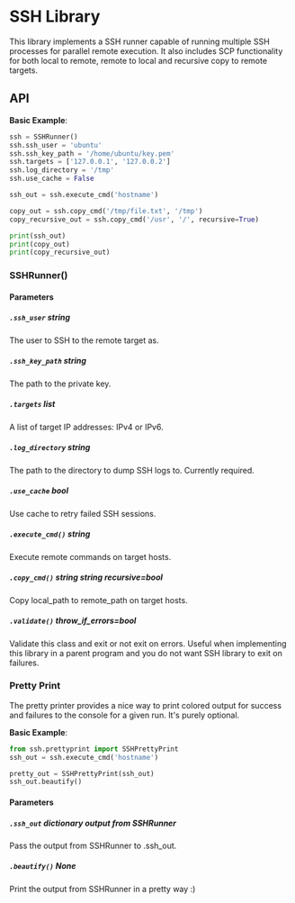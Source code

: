 # SSH Library
This library implements a SSH runner capable of running multiple SSH processes for parallel remote execution. It also includes SCP functionality for both local to remote, remote to local and recursive copy to remote targets.

## API

**Basic Example**:

```python
ssh = SSHRunner()
ssh.ssh_user = 'ubuntu'
ssh.ssh_key_path = '/home/ubuntu/key.pem'
ssh.targets = ['127.0.0.1', '127.0.0.2']
ssh.log_directory = '/tmp'
ssh.use_cache = False

ssh_out = ssh.execute_cmd('hostname')

copy_out = ssh.copy_cmd('/tmp/file.txt', '/tmp')
copy_recursive_out = ssh.copy_cmd('/usr', '/', recursive=True)

print(ssh_out)
print(copy_out)
print(copy_recursive_out)
```

### SSHRunner()

#### Parameters

##### `.ssh_user` *string*
The user to SSH to the remote target as.

##### `.ssh_key_path` *string*
The path to the private key.

##### `.targets` *list*
A list of target IP addresses: IPv4 or IPv6.

##### `.log_directory` *string*
The path to the directory to dump SSH logs to. Currently required.

##### `.use_cache` *bool*
Use cache to retry failed SSH sessions.

##### `.execute_cmd()` *string*
Execute remote commands on target hosts.

##### `.copy_cmd()` *string* *string* recursive=*bool*
Copy local_path to remote_path on target hosts.

##### `.validate()` throw_if_errors=*bool*
Validate this class and exit or not exit on errors. Useful when implementing this library in a parent program and you do not want SSH library to exit on failures.

### Pretty Print
The pretty printer provides a nice way to print colored output for success and failures to the console for a given run. It's purely optional.

**Basic Example**:

```python
from ssh.prettyprint import SSHPrettyPrint
ssh_out = ssh.execute_cmd('hostname')

pretty_out = SSHPrettyPrint(ssh_out)
ssh_out.beautify()
```

#### Parameters

##### `.ssh_out` *dictionary* *output from SSHRunner*
Pass the output from SSHRunner to .ssh_out.

##### `.beautify()` *None*
Print the output from SSHRunner in a pretty way :)



